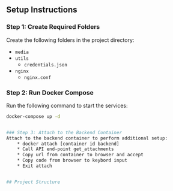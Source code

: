 
## Setup Instructions

### Step 1: Create Required Folders

Create the following folders in the project directory:

- `media`
- `utils`
  - `credentials.json`
- `nginx`
  - `nginx.conf`

### Step 2: Run Docker Compose

Run the following command to start the services:

```bash
docker-compose up -d


### Step 3: Attach to the Backend Container
Attach to the backend container to perform additional setup:
    * docker attach [container id backend]
    * Call API end-point get_attachments
    * Copy url from container to browser and accept 
    * Copy code from browser to keybord input
    * Exit attach


## Project Structure